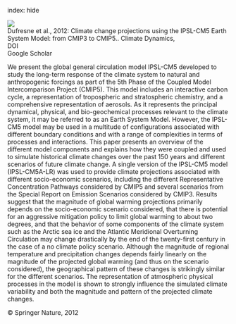 index: hide

<div class="Citation">
    <div class="Citation-thumb CitationThumb-linked"  data-href="https://doi.org/10.1007/s00382-012-1636-1">
      <img src="https://static.claimspace.cloud/climate-study-static/refs/thumbs/9/Dufresne_et_al_2012-thumb.png" />
    </div>

  <div class="Citation-body">
    <div class="Citation-text">Dufresne et al., 2012: Climate change projections using the IPSL-CM5 Earth System Model: from CMIP3 to CMIP5.. <span class="Article-journal">Climate Dynamics, </span><span class="Article-volume"></span></div>
    <div class="Citation-links">
      <div class="CitationLink" data-href="https://doi.org/10.1007/s00382-012-1636-1">
        <div class="CitationLink-icon CitationLink-Doi"></div>
        <div class="CitationLink-text">DOI</div>
      </div>
      <div class="CitationLink" data-href="https://scholar.google.com/scholar?q=10.1007/s00382-012-1636-1">
        <div class="CitationLink-icon CitationLink-Scholar"></div>
        <div class="CitationLink-text">Google Scholar</div>
      </div>
    </div>
  </div>
</div>

We present the global general circulation model IPSL-CM5 developed to study the long-term response of the climate system to natural and anthropogenic forcings as part of the 5th Phase of the Coupled Model Intercomparison Project (CMIP5). This model includes an interactive carbon cycle, a representation of tropospheric and stratospheric chemistry, and a comprehensive representation of aerosols. As it represents the principal dynamical, physical, and bio-geochemical processes relevant to the climate system, it may be referred to as an Earth System Model. However, the IPSL-CM5 model may be used in a multitude of configurations associated with different boundary conditions and with a range of complexities in terms of processes and interactions. This paper presents an overview of the different model components and explains how they were coupled and used to simulate historical climate changes over the past 150 years and different scenarios of future climate change. A single version of the IPSL-CM5 model (IPSL-CM5A-LR) was used to provide climate projections associated with different socio-economic scenarios, including the different Representative Concentration Pathways considered by CMIP5 and several scenarios from the Special Report on Emission Scenarios considered by CMIP3. Results suggest that the magnitude of global warming projections primarily depends on the socio-economic scenario considered, that there is potential for an aggressive mitigation policy to limit global warming to about two degrees, and that the behavior of some components of the climate system such as the Arctic sea ice and the Atlantic Meridional Overturning Circulation may change drastically by the end of the twenty-first century in the case of a no climate policy scenario. Although the magnitude of regional temperature and precipitation changes depends fairly linearly on the magnitude of the projected global warming (and thus on the scenario considered), the geographical pattern of these changes is strikingly similar for the different scenarios. The representation of atmospheric physical processes in the model is shown to strongly influence the simulated climate variability and both the magnitude and pattern of the projected climate changes.

<div class="Citation-copy">
&copy; Springer Nature, 2012
</div>